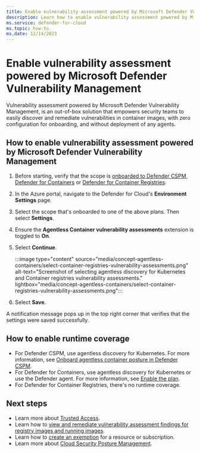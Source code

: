```yaml
---
title: Enable vulnerability assessment powered by Microsoft Defender Vulnerability Management
description: Learn how to enable vulnerability assessment powered by Microsoft Defender Vulnerability Management 
ms.service: defender-for-cloud
ms.topic: how-to
ms.date: 12/14/2023
---
```


# Enable vulnerability assessment powered by Microsoft Defender Vulnerability Management

Vulnerability assessment powered by Microsoft Defender Vulnerability Management, is an out-of-box solution that empowers security teams to easily discover and remediate vulnerabilities in container images, with zero configuration for onboarding, and without deployment of any agents.

## How to enable vulnerability assessment powered by Microsoft Defender Vulnerability Management

1. Before starting, verify that the scope is [onboarded to Defender CSPM](tutorial-enable-cspm-plan.md), [Defender for Containers](tutorial-enable-containers-azure.md) or [Defender for Container Registries](defender-for-container-registries-introduction.md).
1. In the Azure portal, navigate to the Defender for Cloud's **Environment Settings** page.

1. Select the scope that's onboarded to one of the above plans. Then select **Settings**.

1. Ensure the **Agentless Container vulnerability assessments** extension is toggled to **On**.

1. Select **Continue**.

    :::image type="content" source="media/concept-agentless-containers/select-container-registries-vulnerability-assessments.png" alt-text="Screenshot of selecting agentless discovery for Kubernetes and Container registries vulnerability assessments." lightbox="media/concept-agentless-containers/select-container-registries-vulnerability-assessments.png":::

1. Select **Save**.

A notification message pops up in the top right corner that verifies that the settings were saved successfully.

## How to enable runtime coverage

- For Defender CSPM, use agentless discovery for Kubernetes. For more information, see [Onboard agentless container posture in Defender CSPM](how-to-enable-agentless-containers.md).
- For Defender for Containers, use agentless discovery for Kubernetes or use the Defender agent. For more information, see [Enable the plan](defender-for-containers-enable.md).
- For Defender for Container Registries, there's no runtime coverage.

## Next steps

- Learn more about [Trusted Access](/../aks/trusted-access-feature.md).
- Learn how to [view and remediate vulnerability assessment findings for registry images and running images](view-and-remediate-vulnerability-assessment-findings.md).
- Learn how to [create an exemption](exempt-resource.md) for a resource or subscription.
- Learn more about [Cloud Security Posture Management](concept-cloud-security-posture-management.md).
